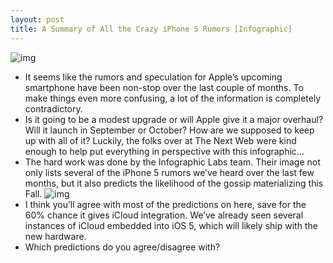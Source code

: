 ```yaml
---
layout: post
title: A Summary of All the Crazy iPhone 5 Rumors [Infographic]
---
```

![img](http://media.idownloadblog.com/wp-content/uploads/2011/06/iphone5_concept6-e1309377659343.jpg)
* It seems like the rumors and speculation for Apple’s upcoming smartphone have been non-stop over the last couple of months. To make things even more confusing, a lot of the information is completely contradictory.
* Is it going to be a modest upgrade or will Apple give it a major overhaul? Will it launch in September or October? How are we supposed to keep up with all of it? Luckily, the folks over at The Next Web were kind enough to help put everything in perspective with this infographic…
* The hard work was done by the Infographic Labs team. Their image not only lists several of the iPhone 5 rumors we’ve heard over the last few months, but it also predicts the likelihood of the gossip materializing this Fall.
![img](http://media.idownloadblog.com/wp-content/uploads/2011/08/iphone-5-rumor-infographic-e1312786476771.jpg)
* I think you’ll agree with most of the predictions on here, save for the 60% chance it gives iCloud integration. We’ve already seen several instances of iCloud embedded into iOS 5, which will likely ship with the new hardware.
* Which predictions do you agree/disagree with?

